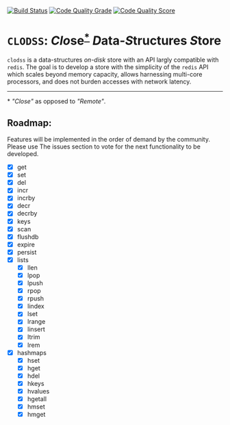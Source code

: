 [![Build Status](https://travis-ci.org/codomatech/clodss.svg?branch=master)](https://travis-ci.org/codomatech/clodss)
[![Code Quality Grade](https://www.code-inspector.com/project/2529/status/svg)](https://www.code-inspector.com/public/project/2529/clodss/dashboard)
[![Code Quality Score](https://www.code-inspector.com/project/2529/score/svg)](https://www.code-inspector.com/public/project/2529/clodss/dashboard)

# `CLODSS`: *Clo*se<sup>[*](#myfootnote1)</sup> *D*ata-*S*tructures *S*tore #

`clodss` is a data-structures *on-disk* store with an API largly compatible with
`redis`. The goal is to develop a store with the simplicity of the `redis` API
which scales beyond memory capacity, allows harnessing multi-core processors, and
does not burden accesses with network latency.

---
<a name="myfootnote1">*</a> *"Close"* as opposed to *"Remote"*.

## Roadmap:

Features will be implemented in the order of demand by the community. Please use
The issues section to vote for the next functionality to be developed.

- [x] get
- [x] set
- [x] del
- [x] incr
- [x] incrby
- [x] decr
- [x] decrby
- [x] keys
- [x] scan
- [x] flushdb
- [x] expire
- [x] persist
- [x] lists
    - [x] llen
    - [x] lpop
    - [x] lpush
    - [x] rpop
    - [x] rpush
    - [x] lindex
    - [x] lset
    - [x] lrange
    - [x] linsert
    - [x] ltrim
    - [x] lrem
- [x] hashmaps
    - [x] hset
    - [x] hget
    - [x] hdel
    - [x] hkeys
    - [x] hvalues
    - [x] hgetall
    - [x] hmset
    - [x] hmget
